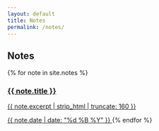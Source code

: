 ```yaml
---
layout: default
title: Notes
permalink: /notes/
---
```


<section class="note-wrapper page-wrapper">
  <h1 class="page-title">Notes</h1>

  <div class="note-grid">
    {% for note in site.notes %}
      <a href="{{ note.url }}" class="note-tile">
        <h3>{{ note.title }}</h3>
        <p>{{ note.excerpt | strip_html | truncate: 160 }}</p>
        <span class="note-date">{{ note.date | date: "%d %B %Y" }}</span>
      </a>
    {% endfor %}
  </div>
</section>
